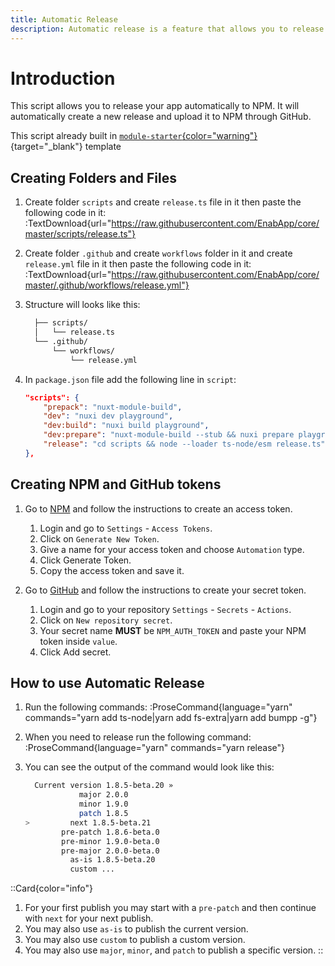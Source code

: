 ```yaml
---
title: Automatic Release
description: Automatic release is a feature that allows you to release your app automatically to NPM and manage your packages easier.
---
```


# Introduction
This script allows you to release your app automatically to NPM. It will automatically create a new release and upload it to NPM through GitHub.

This script already built in [`module-starter`{color="warning"}](https://github.com/EnabApp/module-starter){target="_blank"} template

## Creating Folders and Files

1. Create folder `scripts` and create `release.ts` file in it then paste the following code in it:
:TextDownload{url="https://raw.githubusercontent.com/EnabApp/core/master/scripts/release.ts"}

2. Create folder `.github` and create `workflows` folder in it and create `release.yml` file in it then paste the following code in it:
:TextDownload{url="https://raw.githubusercontent.com/EnabApp/core/master/.github/workflows/release.yml"}

3. Structure will looks like this:
    ```md
      ├── scripts/
      │   └── release.ts
      └── .github/
          └── workflows/
              └── release.yml
    ```
4. In `package.json` file add the following line in `script`:
    ```json {6}
    "scripts": {
        "prepack": "nuxt-module-build",
        "dev": "nuxi dev playground",
        "dev:build": "nuxi build playground",
        "dev:prepare": "nuxt-module-build --stub && nuxi prepare playground",
        "release": "cd scripts && node --loader ts-node/esm release.ts"
    },
    ```

## Creating NPM and GitHub tokens

1. Go to [NPM](https://www.npmjs.com/) and follow the instructions to create an access token.
    1. Login and go to `Settings` - `Access Tokens`.
    2. Click on `Generate New Token`.
    3. Give a name for your access token and choose `Automation` type.
    4. Click Generate Token.
    5. Copy the access token and save it.
    
2. Go to [GitHub](https://github.com) and follow the instructions to create your secret token.
    1. Login and go to your repository `Settings` - `Secrets` - `Actions`.
    2. Click on `New repository secret`.
    3. Your secret name **MUST** be `NPM_AUTH_TOKEN` and paste your NPM token inside `value`.
    4. Click Add secret.


## How to use Automatic Release

1. Run the following commands:
:ProseCommand{language="yarn" commands="yarn add ts-node|yarn add fs-extra|yarn add bumpp -g"}


2. When you need to release run the following command:
:ProseCommand{language="yarn" commands="yarn release"}

3. You can see the output of the command would look like this:
    ```bash {5}
      Current version 1.8.5-beta.20 »
                major 2.0.0
                minor 1.9.0
                patch 1.8.5
    >         next 1.8.5-beta.21
            pre-patch 1.8.6-beta.0
            pre-minor 1.9.0-beta.0
            pre-major 2.0.0-beta.0
              as-is 1.8.5-beta.20
              custom ...
    ```

::Card{color="info"}
1. For your first publish you may start with a `pre-patch` and then continue with `next` for your next publish.
1. You may also use `as-is` to publish the current version.
1. You may also use `custom` to publish a custom version.
1. You may also use `major`, `minor`, and `patch` to publish a specific version.
::